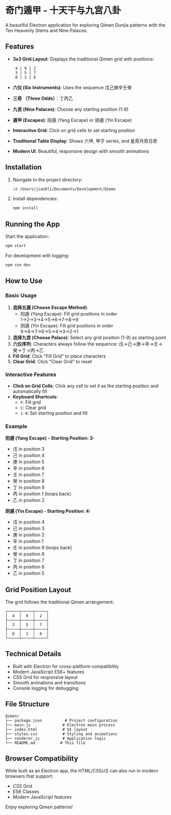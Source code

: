 # 奇门遁甲 - 十天干与九宫八卦

A beautiful Electron application for exploring Qimen Dunjia patterns with the Ten Heavenly Stems and Nine Palaces.

## Features

- **3x3 Grid Layout**: Displays the traditional Qimen grid with positions:
  ```
   4 | 9 | 2 
   3 | 5 | 7
   8 | 1 | 6
  ```

- **六仪 (Six Instruments)**: Uses the sequence 戊己庚辛壬癸
- **三奇 （Three Odds）**：丁丙乙
- **九宫 (Nine Palaces)**: Choose any starting position (1-9)
- **遁甲 (Escapes)**: 阳遁 (Yang Escape) or 阴遁 (Yin Escape)
- **Interactive Grid**: Click on grid cells to set starting position
- **Traditional Table Display**: Shows 六甲, 甲子 series, and 星奇月奇日奇
- **Modern UI**: Beautiful, responsive design with smooth animations

## Installation

1. Navigate to the project directory:
   ```bash
   cd /Users/jianbli/Documents/Development/Qimen
   ```

2. Install dependencies:
   ```bash
   npm install
   ```

## Running the App

Start the application:
```bash
npm start
```

For development with logging:
```bash
npm run dev
```

## How to Use

### Basic Usage
1. **选择五遁 (Choose Escape Method)**: 
   - 阳遁 (Yang Escape): Fill grid positions in order 1→2→3→4→5→6→7→8→9
   - 阴遁 (Yin Escape): Fill grid positions in order 9→8→7→6→5→4→3→2→1
2. **选择九宫 (Choose Palace)**: Select any grid position (1-9) as starting point
3. **六仪序列**: Characters always follow the sequence: 戊→己→庚→辛→壬→癸→丁→丙→乙
4. **Fill Grid**: Click "Fill Grid" to place characters
5. **Clear Grid**: Click "Clear Grid" to reset

### Interactive Features
- **Click on Grid Cells**: Click any cell to set it as the starting position and automatically fill
- **Keyboard Shortcuts**:
  - `F`: Fill grid
  - `C`: Clear grid  
  - `1-9`: Set starting position and fill

### Example
**阳遁 (Yang Escape) - Starting Position: 3:**
- 戊 in position 3
- 己 in position 4  
- 庚 in position 5
- 辛 in position 6
- 壬 in position 7
- 癸 in position 8
- 丁 in position 9
- 丙 in position 1 (loops back)
- 乙 in position 2

**阴遁 (Yin Escape) - Starting Position: 4:**
- 戊 in position 4
- 己 in position 3
- 庚 in position 2
- 辛 in position 1
- 壬 in position 9 (loops back)
- 癸 in position 8
- 丁 in position 7
- 丙 in position 6
- 乙 in position 5

## Grid Position Layout

The grid follows the traditional Qimen arrangement:

```
┌─────┬─────┬─────┐
│  4  │  9  │  2  │
├─────┼─────┼─────┤
│  3  │  5  │  7  │
├─────┼─────┼─────┤
│  8  │  1  │  6  │
└─────┴─────┴─────┘
```

## Technical Details

- Built with Electron for cross-platform compatibility
- Modern JavaScript ES6+ features
- CSS Grid for responsive layout
- Smooth animations and transitions
- Console logging for debugging

## File Structure

```
Qimen/
├── package.json          # Project configuration
├── main.js              # Electron main process
├── index.html           # UI layout
├── styles.css           # Styling and animations  
├── renderer.js          # Application logic
└── README.md           # This file
```

## Browser Compatibility

While built as an Electron app, the HTML/CSS/JS can also run in modern browsers that support:
- CSS Grid
- ES6 Classes
- Modern JavaScript features

Enjoy exploring Qimen patterns!
